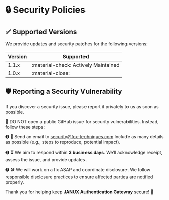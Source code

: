 # 🔒 Security Policies

## ✅ Supported Versions

We provide updates and security patches for the following versions:


| Version | Supported                                |
| ------- | ---------------------------------------- |
| 1.1.x   | :material-check: Actively Maintained     |
| 1.0.x   | :material-close:                         |


## 🛡️ Reporting a Security Vulnerability

If you discover a security issue, please report it privately to us as soon as possible.

🚨 DO NOT open a public GitHub issue for security vulnerabilities. Instead, follow these steps:

➊ 📩 Send an email to [security@fox-techniques.com](mailto:security@fox-techniques.com) Include as many details as possible (e.g., steps to reproduce, potential impact).

➋ ⏳ We aim to respond within **3 business days**. We’ll acknowledge receipt, assess the issue, and provide updates.

➌ 🛠️ We will work on a fix ASAP and coordinate disclosure. We follow responsible disclosure practices to ensure affected parties are notified properly.

Thank you for helping keep **JANUX Authentication Gateway** secure! 🙌